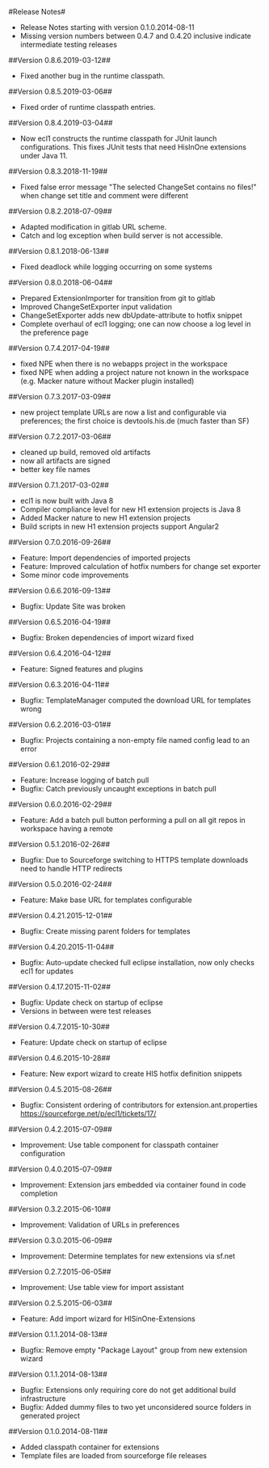#Release Notes#

* Release Notes starting with version 0.1.0.2014-08-11
* Missing version numbers between 0.4.7 and 0.4.20 inclusive indicate intermediate testing releases

##Version 0.8.6.2019-03-12##
* Fixed another bug in the runtime classpath.

##Version 0.8.5.2019-03-06##
* Fixed order of runtime classpath entries.

##Version 0.8.4.2019-03-04##
* Now ecl1 constructs the runtime classpath for JUnit launch configurations. This fixes JUnit tests that need HisInOne extensions under Java 11.

##Version 0.8.3.2018-11-19##
* Fixed false error message "The selected ChangeSet contains no files!" when change set title and comment were different

##Version 0.8.2.2018-07-09##
* Adapted modification in gitlab URL scheme.
* Catch and log exception when build server is not accessible.

##Version 0.8.1.2018-06-13##
* Fixed deadlock while logging occurring on some systems

##Version 0.8.0.2018-06-04##
* Prepared ExtensionImporter for transition from git to gitlab
* Improved ChangeSetExporter input validation
* ChangeSetExporter adds new dbUpdate-attribute to hotfix snippet
* Complete overhaul of ecl1 logging; one can now choose a log level in the preference page

##Version 0.7.4.2017-04-19##
* fixed NPE when there is no webapps project in the workspace
* fixed NPE when adding a project nature not known in the workspace (e.g. Macker nature without Macker plugin installed)

##Version 0.7.3.2017-03-09##
* new project template URLs are now a list and configurable via preferences; the first choice is devtools.his.de (much faster than SF)

##Version 0.7.2.2017-03-06##
* cleaned up build, removed old artifacts
* now all artifacts are signed
* better key file names

##Version 0.7.1.2017-03-02##
* ecl1 is now built with Java 8
* Compiler compliance level for new H1 extension projects is Java 8
* Added Macker nature to new H1 extension projects
* Build scripts in new H1 extension projects support Angular2

##Version 0.7.0.2016-09-26##
* Feature: Import dependencies of imported projects
* Feature: Improved calculation of hotfix numbers for change set exporter
* Some minor code improvements

##Version 0.6.6.2016-09-13##
* Bugfix: Update Site was broken

##Version 0.6.5.2016-04-19##
* Bugfix: Broken dependencies of import wizard fixed

##Version 0.6.4.2016-04-12##
* Feature: Signed features and plugins

##Version 0.6.3.2016-04-11##
* Bugfix: TemplateManager computed the download URL for templates wrong

##Version 0.6.2.2016-03-01##
* Bugfix: Projects containing a non-empty file named config lead to an error

##Version 0.6.1.2016-02-29##
* Feature: Increase logging of batch pull
* Bugfix: Catch previously uncaught exceptions in batch pull

##Version 0.6.0.2016-02-29##
* Feature: Add a batch pull button performing a pull on all git repos in workspace having a remote

##Version 0.5.1.2016-02-26##
* Bugfix: Due to Sourceforge switching to HTTPS template downloads need to handle HTTP redirects

##Version 0.5.0.2016-02-24##
* Feature: Make base URL for templates configurable

##Version 0.4.21.2015-12-01##
* Bugfix: Create missing parent folders for templates

##Version 0.4.20.2015-11-04##
* Bugfix: Auto-update checked full eclipse installation, now only checks ecl1 for updates

##Version 0.4.17.2015-11-02##
* Bugfix: Update check on startup of eclipse
* Versions in between were test releases

##Version 0.4.7.2015-10-30##
* Feature: Update check on startup of eclipse

##Version 0.4.6.2015-10-28##
* Feature: New export wizard to create HIS hotfix definition snippets

##Version 0.4.5.2015-08-26##
* Bugfix: Consistent ordering of contributors for extension.ant.properties https://sourceforge.net/p/ecl1/tickets/17/

##Version 0.4.2.2015-07-09##
* Improvement: Use table component for classpath container configuration

##Version 0.4.0.2015-07-09##
* Improvement: Extension jars embedded via container found in code completion

##Version 0.3.2.2015-06-10##
* Improvement: Validation of URLs in preferences

##Version 0.3.0.2015-06-09##
* Improvement: Determine templates for new extensions via sf.net

##Version 0.2.7.2015-06-05##
* Improvement: Use table view for import assistant

##Version 0.2.5.2015-06-03##

* Feature: Add import wizard for HISinOne-Extensions

##Version 0.1.1.2014-08-13##

* Bugfix: Remove empty "Package Layout" group from new extension wizard

##Version 0.1.1.2014-08-13##

* Bugfix: Extensions only requiring core do not get additional build infrastructure
* Bugfix: Added dummy files to two yet unconsidered source folders in generated project

##Version 0.1.0.2014-08-11##

* Added classpath container for extensions
* Template files are loaded from sourceforge file releases
